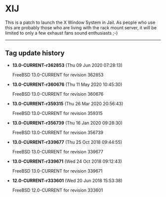 # XIJ 

This is a patch to launch the X Window System in Jail. As 
people who use this are probably those who are living with the rack mount server, it 
will be limited to only a few exhaust fans sound enthusiasts ;-) 

--- 

## Tag update history 

* **13.0-CURRENT-r362853** (Thu 09 Jun 2020 07:28:13)

	FreeBSD 13.0-CURRENT for revision 362853

* **13.0-CURRENT-r360676** (Thu 11 May 2020 10:45:30)

	FreeBSD 13.0-CURRENT for revision 360676

* **13.0-CURRENT-r359315** (Thu 26 Mar 2020 20:56:43)

	FreeBSD 13.0-CURRENT for revision 359315

* **13.0-CURRENT-r356739** (Thu 16 Jan 2020 09:28:30)

	FreeBSD 13.0-CURRENT for revision 356739

* **13.0-CURRENT-r339677** (Thu 25 Oct 2018 09:44:55)

	FreeBSD 13.0-CURRENT for revision 339677

* **13.0-CURRENT-r339671** (Wed 24 Oct 2018 09:12:43)

	FreeBSD 13.0-CURRENT for revision 339671

* **12.0-CURRENT-r333601** (Wed 20 Jun 2018 15:53:38) 

	FreeBSD 12.0-CURRENT for revision 333601
